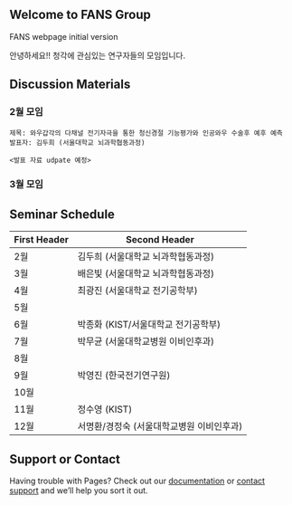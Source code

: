 ## Welcome to FANS Group

FANS webpage initial version

안녕하세요!! 청각에 관심있는 연구자들의 모임입니다.

## Discussion Materials

### 2월 모임


```
제목: 와우갑각의 다채널 전기자극을 통한 청신경절 기능평가와 인공와우 수술후 예후 예측
발표자: 김두희 (서울대학교 뇌과학협동과정)

<발표 자료 udpate 예정>
```

### 3월 모임

## Seminar Schedule
First Header | Second Header
------------ | -------------
2월 | 김두희 (서울대학교 뇌과학협동과정)
3월 | 배은빛 (서울대학교 뇌과학협동과정)
4월 | 최광진 (서울대학교 전기공학부)
5월 | 
6월 | 박종화 (KIST/서울대학교 전기공학부)
7월 | 박무균 (서울대학교병원 이비인후과)
8월 | 
9월 | 박영진 (한국전기연구원)
10월 | 
11월 | 정수영 (KIST)
12월 | 서명환/경정숙 (서울대학교병원 이비인후과)

## Support or Contact

Having trouble with Pages? Check out our [documentation](https://help.github.com/categories/github-pages-basics/) or [contact support](https://github.com/contact) and we’ll help you sort it out.
